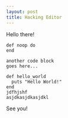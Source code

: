 ```yaml
---
layout: post
title: Hacking Editor
---
```

Hello there!

```
def noop do
end
```
```
another code block
goes here...
```
```
def hello_world
  puts "Hello World!"
end
jdfhjshf
asjdkasjdkasjdkl
```
See you!
